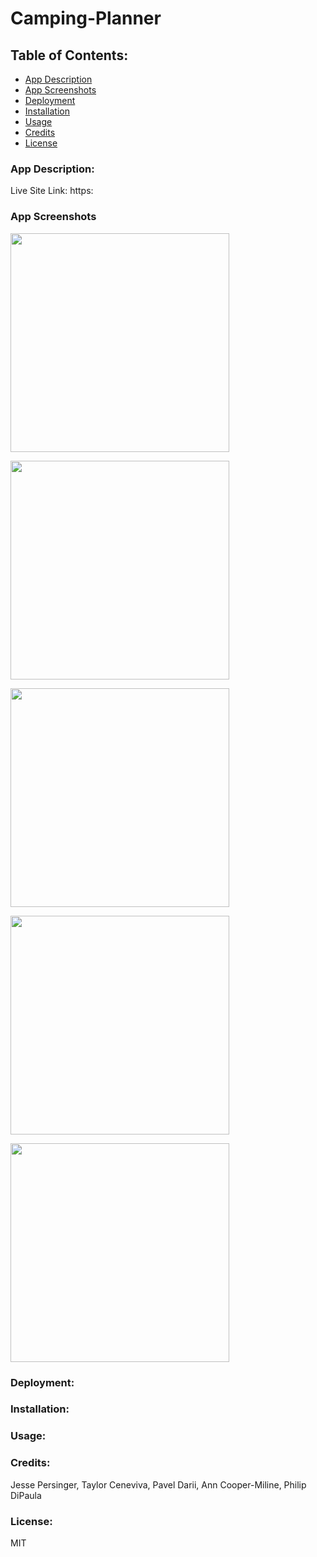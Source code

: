 # Camping-Planner

<h3>  </h3>

## Table of Contents:

- [App Description](###App-description)
- [App Screenshots](###App-Screenshots)
- [Deployment](###Deployment)
- [Installation](###Installation)
- [Usage](###Usage)
- [Credits](###Credits)
- [License](###License)


### App Description:

 

Live Site Link:  https:

### App Screenshots

<p>
    <img src="/" width="350" height="350" />
</p>
              
<p> 
    <img src="/" width="350" height="350" />
</p>

<p>
    <img src="/" width="350" height="350" />
</p>
               
<p> 
    <img src="/" width="350" height="350" />
</p>

<p> 
    <img src="/" width="350" height="350" />
</p>



### Deployment:

### Installation:


### Usage:


### Credits: 
Jesse Persinger, Taylor Ceneviva, Pavel Darii, Ann Cooper-Miline, Philip DiPaula
### License: 
MIT  
